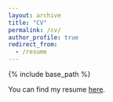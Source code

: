 ```yaml
---
layout: archive
title: "CV"
permalink: /cv/
author_profile: true
redirect_from:
  - /resume
---
```


{% include base_path %}

You can find my resume [here](https://github.com/Daaohame/daaohame.github.io/blob/master/files/CV_rsch_whd_v7.pdf).
